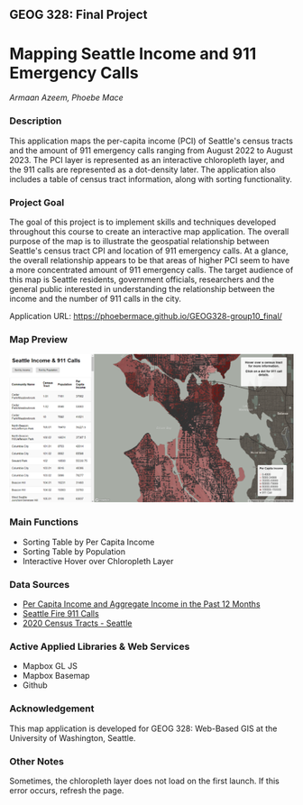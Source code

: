 ## GEOG 328: Final Project
# Mapping Seattle Income and 911 Emergency Calls
*Armaan Azeem, Phoebe Mace*

### Description
This application maps the per-capita income (PCI) of Seattle's census tracts and the amount of 911 emergency calls ranging from August 2022 to August 2023. The PCI layer is represented as an interactive chloropleth layer, and the 911 calls are represented as a dot-density later. The application also includes a table of census tract information, along with sorting functionality.

### Project Goal
The goal of this project is to implement skills and techniques developed throughout this course to create an interactive map application. The overall purpose of the map is to illustrate the geospatial relationship between Seattle's census tract CPI and location of 911 emergency calls. At a glance, the overall relationship appears to be that areas of higher PCI seem to have a more concentrated amount of 911 emergency calls. The target audience of this map is Seattle residents, government officials, researchers and the general public interested in understanding the relationship between the income and the number of 911 calls in the city.

Application URL: https://phoebermace.github.io/GEOG328-group10_final/

### Map Preview
![map_preview](img/updatedpreview.png)

### Main Functions
- Sorting Table by Per Capita Income
- Sorting Table by Population
- Interactive Hover over Chloropleth Layer

### Data Sources
- [Per Capita Income and Aggregate Income in the Past 12 Months](https://data-seattlecitygis.opendata.arcgis.com/datasets/SeattleCityGIS::per-capita-income-and-aggregate-income-in-the-past-12-months-in-inflation-adjusted-dollars/explore) 
- [Seattle Fire 911 Calls](https://data.seattle.gov/Public-Safety/Seattle-Real-Time-Fire-911-Calls/kzjm-xkqj) 
- [2020 Census Tracts - Seattle](https://data.seattle.gov/dataset/2020-Census-Tracts-Seattle/yf4x-8yiw/data) 

### Active Applied Libraries & Web Services
- Mapbox GL JS
- Mapbox Basemap
- Github 

### Acknowledgement
This map application is developed for GEOG 328: Web-Based GIS at the University of Washington, Seattle.

### Other Notes
Sometimes, the chloropleth layer does not load on the first launch. If this error occurs, refresh the page.
